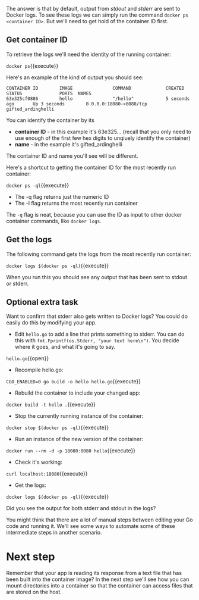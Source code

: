 The answer is that by default, output from *stdout* and *stderr* are sent to Docker logs. To see these logs we can simply run the command `docker ps <container ID>`. But we'll need to get hold of the container ID first.

## Get container ID

To retrieve the logs we'll need the identity of the running container:

`docker ps`{{execute}}

Here's an example of the kind of output you should see:

```
CONTAINER ID        IMAGE               COMMAND             CREATED             STATUS              PORTS  NAMES
63e325cf0886        hello               "/hello"            5 seconds ago       Up 3 seconds        0.0.0.0:18080->8080/tcp  gifted_ardinghelli
```

You can identify the container by its

* **container ID** - in this example it's 63e325... (recall that you only need to use enough of the first few hex digits to unqiuely identify the container)
* **name** - in the example it's gifted_ardinghelli

The container ID and name you'll see will be different.

Here's a shortcut to getting the container ID for the most recently run container:

`docker ps -ql`{{execute}}

* The -q flag returns just the numeric ID
* The -l flag returns the most recently run container

The `-q` flag is neat, because you can use the ID as input to other docker container commands, like `docker logs`.

## Get the logs

The following command gets the logs from the most recently run container:

`docker logs $(docker ps -ql)`{{execute}}

When you run this you should see any output that has been sent to stdout or stderr. 

## Optional extra task

Want to confirm that stderr also gets written to Docker logs? You could do easily do this by modifying your app.

* Edit `hello.go` to add a line that prints something to stderr. You can do this with `fmt.Fprintf(os.Stderr, "your text here\n")`. You decide where it goes, and what it's going to say. 

`hello.go`{{open}}

* Recompile hello.go:

`CGO_ENABLED=0 go build -o hello hello.go`{{execute}}

* Rebuild the container to include your changed app:

`docker build -t hello .`{{execute}}

* Stop the currently running instance of the container:

`docker stop $(docker ps -ql)`{{execute}}

* Run an instance of the new version of the container:

`docker run --rm -d -p 18080:8080 hello`{{execute}}

* Check it's working:

`curl localhost:18080`{{execute}}

* Get the logs:

`docker logs $(docker ps -ql)`{{execute}}

Did you see the output for both stderr and stdout in the logs?

You might think that there are a lot of manual steps between editing your Go code and running it. We'll see some ways to automate some of these intermediate steps in another scenario. 

# Next step

Remember that your app is reading its response from a text file that has been built into the container image? In the next step we'll see how you can mount directories into a container so that the container can access files that are stored on the host.
